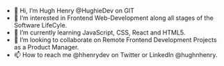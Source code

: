 - 👋 Hi, I’m Hugh Henry @HughieDev on GIT
- 👀 I’m interested in Frontend Web-Development along all stages of the Software LifeCyle.
- 🌱 I’m currently learning JavaScript, CSS, React and HTML5.
- 💞️ I’m looking to collaborate on Remote Frontend Development Projects as a Product Manager.
- 📫 How to reach me @hhenrydev on Twitter or LinkedIn @hughnhenry.

<!---
hughieDev/hughieDev is a ✨ special ✨ repository because its `README.md` (this file) appears on your GitHub profile.
You can click the Preview link to take a look at your changes.
--->
